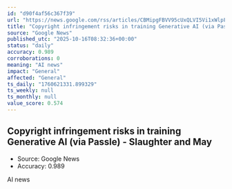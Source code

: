 ```yaml
---
id: "d90f4af56c367f39"
url: "https://news.google.com/rss/articles/CBMipgFBVV95cUxQLVI5Vi1xWlpFdEs1OWFLVWlHVGlvRDZsbGlvV3ZGVjB5OHVTMlRrYTNPUzZZT0kzTVMyS2hUTkNLSlZFYzhwdHdJY1doemJ0QUN2ZVdwWExCUktVQTBpdVBzcnZQd1lBVERRb0Jwa1lJNU9ETnRpZ1hlaW42aFBiS2RWZHBDTjZoNm9lQmo5eDJkTmNBcFM3bGpFWENyY1d0VGpuT2lB?oc=5"
title: "Copyright infringement risks in training Generative AI (via Passle) - Slaughter and May"
source: "Google News"
published_utc: "2025-10-16T08:32:36+00:00"
status: "daily"
accuracy: 0.989
corroborations: 0
meaning: "AI news"
impact: "General"
affected: "General"
ts_daily: "1760621331.899329"
ts_weekly: null
ts_monthly: null
value_score: 0.574
---
```

## Copyright infringement risks in training Generative AI (via Passle) - Slaughter and May

- Source: Google News
- Accuracy: 0.989

AI news

